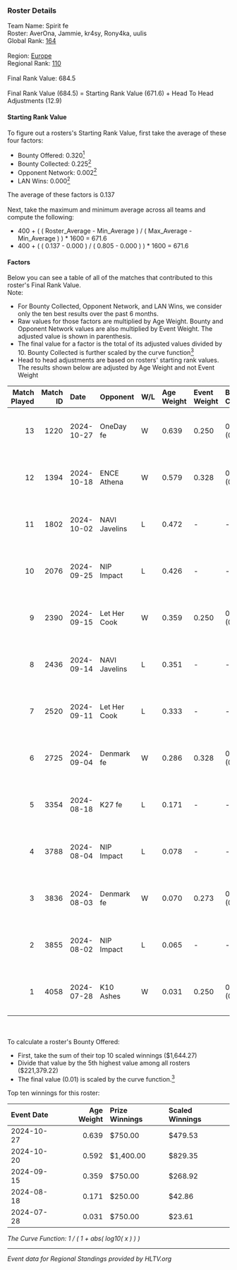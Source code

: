 ### Roster Details<br />
Team Name: Spirit fe<br />
Roster: AverOna, Jammie, kr4sy, Rony4ka, uulis<br />
Global Rank: [164](../../standings_global_2025_01_20.md)<br />
<br />
Region: [Europe]( ../../standings_europe_2025_01_20.md)<br />
Regional Rank: [110]( ../../standings_europe_2025_01_20.md)<br />
<br />
Final Rank Value:  684.5<br />
<br />
Final Rank Value (684.5) = Starting Rank Value (671.6) + Head To Head Adjustments (12.9)<br />

#### Starting Rank Value<br />
To figure out a rosters's Starting Rank Value, first take the average of these four factors:<br />
- Bounty Offered: 0.320[<sup>1</sup>](#table2)
- Bounty Collected: 0.225[<sup>2</sup>](#table1)
- Opponent Network: 0.002[<sup>2</sup>](#table1)
- LAN Wins: 0.000[<sup>2</sup>](#table1)

The average of these factors is 0.137<br />
<br />
Next, take the maximum and minimum average across all teams and compute the following:<br />
- 400 + ( ( Roster_Average - Min_Average ) / ( Max_Average - Min_Average ) ) * 1600 = 671.6
- 400 + ( ( 0.137 - 0.000 ) / ( 0.805 - 0.000 ) ) * 1600 = 671.6


#### Factors<br />
Below you can see a table of all of the matches that contributed to this roster's Final Rank Value.<br />
Note:<br />

- For Bounty Collected, Opponent Network, and LAN Wins, we consider only the ten best results over the past 6 months.
- Raw values for those factors are multiplied by Age Weight. Bounty and Opponent Network values are also multiplied by Event Weight. The adjusted value is shown in parenthesis.
- The final value for a factor is the total of its adjusted values divided by 10. Bounty Collected is further scaled by the curve function[<sup>3</sup>](#curveFunction)
- Head to head adjustments are based on rosters' starting rank values. The results shown below are adjusted by Age Weight and not Event Weight
<span id="table1"></span><br />


| Match Played | Match ID | Date       | Opponent      | W/L | Age Weight | Event Weight | Bounty Collected | Opponent Network | LAN Wins  | H2H Adj. | Roster                                   |
| -: | -: | :- | :- | :- | :- | :- | :- | :- | :- | -: | :- |
|           13 |     1220 | 2024-10-27 | OneDay fe     | W   | 0.639      | 0.250        | 0.002 (0.000)    | 0.011 (0.002)    | 0 (0.000) |     8.43 | AverOna, Jammie, kr4sy, Rony4ka, uulis   |
|           12 |     1394 | 2024-10-18 | ENCE Athena   | W   | 0.579      | 0.328        | 0.003 (0.001)    | 0.006 (0.001)    | 0 (0.000) |     5.67 | AverOna, Jammie, kr4sy, Rony4ka, uulis   |
|           11 |     1802 | 2024-10-02 | NAVI Javelins | L   | 0.472      | -            | -                | -                | -         |    -0.57 | AverOna, Jammie, kr4sy, Rony4ka, uulis   |
|           10 |     2076 | 2024-09-25 | NIP Impact    | L   | 0.426      | -            | -                | -                | -         |    -4.33 | AverOna, Jammie, kr4sy, Rony4ka, uulis   |
|            9 |     2390 | 2024-09-15 | Let Her Cook  | W   | 0.359      | 0.250        | 0.005 (0.000)    | 0.068 (0.006)    | 0 (0.000) |     5.70 | AverOna, Jammie, kr4sy, Rony4ka, uulis   |
|            8 |     2436 | 2024-09-14 | NAVI Javelins | L   | 0.351      | -            | -                | -                | -         |    -0.43 | AverOna, Jammie, kr4sy, Rony4ka, uulis   |
|            7 |     2520 | 2024-09-11 | Let Her Cook  | L   | 0.333      | -            | -                | -                | -         |    -5.29 | AverOna, Jammie, kr4sy, Rony4ka, uulis   |
|            6 |     2725 | 2024-09-04 | Denmark fe    | W   | 0.286      | 0.328        | 0.020 (0.002)    | 0.112 (0.011)    | 0 (0.000) |     5.77 | AverOna, Jammie, kr4sy, Rony4ka, uulis   |
|            5 |     3354 | 2024-08-18 | K27 fe        | L   | 0.171      | -            | -                | -                | -         |    -2.19 | AverOna, Jammie, kr4sy, Rony4ka, uulis   |
|            4 |     3788 | 2024-08-04 | NIP Impact    | L   | 0.078      | -            | -                | -                | -         |    -0.82 | AverOna, Jammie, Rony4ka, tenweri, uulis |
|            3 |     3836 | 2024-08-03 | Denmark fe    | W   | 0.070      | 0.273        | 0.020 (0.000)    | 0.112 (0.002)    | 0 (0.000) |     1.42 | irbitka, Jammie, Rony4ka, tenweri, uulis |
|            2 |     3855 | 2024-08-02 | NIP Impact    | L   | 0.065      | -            | -                | -                | -         |    -0.69 | AverOna, Jammie, Rony4ka, tenweri, uulis |
|            1 |     4058 | 2024-07-28 | K10 Ashes     | W   | 0.031      | 0.250        | 0.000 (0.000)    | 0.000 (0.000)    | 0 (0.000) |     0.27 | AverOna, Jammie, Rony4ka, tenweri, uulis |

<br />
<span id="table2"></span><br />
To calculate a roster's Bounty Offered:<br />

- First, take the sum of their top 10 scaled winnings ($1,644.27)
- Divide that value by the 5th highest value among all rosters ($221,379.22)
- The final value (0.01) is scaled by the curve function.[<sup>3</sup>](#curveFunction)

Top ten winnings for this roster:<br />

| Event Date | Age Weight | Prize Winnings | Scaled Winnings |
| :- | -: | :- | :- |
| 2024-10-27 |      0.639 | $750.00        | $479.53         |
| 2024-10-20 |      0.592 | $1,400.00      | $829.35         |
| 2024-09-15 |      0.359 | $750.00        | $268.92         |
| 2024-08-18 |      0.171 | $250.00        | $42.86          |
| 2024-07-28 |      0.031 | $750.00        | $23.61          |


<span id="curveFunction"></span>_The Curve Function: 1 / ( 1 + abs( log10( x ) ) )_<br />

---
_Event data for Regional Standings provided by HLTV.org_<br />
